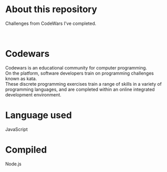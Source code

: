 # About this repository

Challenges from CodeWars I've completed.

<div align="center">
    <img src="https://i.stack.imgur.com/HLTlE.png" alt="" />
    <img src="https://cdn.hashnode.com/res/hashnode/image/upload/v1616390986056/X-eqTII-r.png" alt="">
</div>

# Codewars
Codewars is an educational community for computer programming.<br/> On the platform, software developers train on programming challenges known as kata. <br/>These discrete programming exercises train a range of skills in a variety of programming languages, and are completed within an online integrated development environment.


# Language used

JavaScript

# Compiled

Node.js
